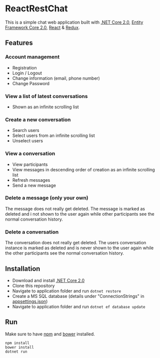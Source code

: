 # ReactRestChat

This is a simple chat web application built with [.NET Core 2.0](https://blogs.msdn.microsoft.com/dotnet/2017/08/14/announcing-net-core-2-0/), [Entity Framework Core 2.0](https://blogs.msdn.microsoft.com/dotnet/2017/08/14/announcing-entity-framework-core-2-0/), [React](https://reactjs.org/) & [Redux](https://github.com/reactjs/redux). 

## Features

### Account management

* Registration
* Login / Logout
* Change information (email, phone number)
* Change Password

### View a list of latest conversations

* Shown as an infinite scrolling list

### Create a new conversation

* Search users
* Select users from an infinite scrolling list
* Unselect users

### View a conversation

* View participants
* View messages in descending order of creation as an infinite scrolling list
* Refresh messages
* Send a new message

### Delete a message (only your own)

The message does not really get deleted. The message is marked as deleted and i not shown to the user again while other participants see the normal conversation history. 

### Delete a conversation

The conversation does not really get deleted. The users conversation instance is marked as deleted and is never shown to the user again while the other participants see the normal conversation history.

## Installation

* Download and install [.NET Core 2.0](https://github.com/dotnet/core/blob/master/release-notes/download-archives/2.0.0-download.md)
* Clone this repository
* Navigate to application folder and run `dotnet restore`
* Create a MS SQL database (details under "ConnectionStrings" in [appsettings.json](https://github.com/crowake13/ReactRestChat/blob/master/appsettings.json))
* Navigate to application folder and run `dotnet ef database update`

## Run

Make sure to have [npm](https://www.npmjs.com/) and [bower](https://bower.io/) installed. 

```
npm install
bower install
dotnet run
```
